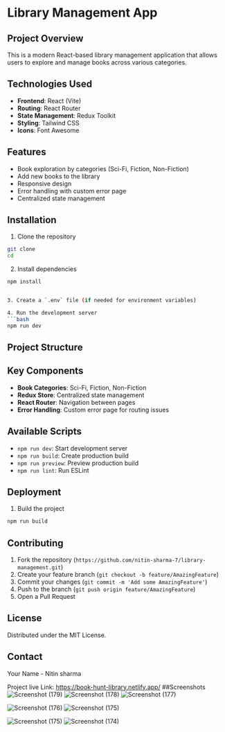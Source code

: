 # Library Management App

## Project Overview

This is a modern React-based library management application that allows users to explore and manage books across various categories.

## Technologies Used

- **Frontend**: React (Vite)
- **Routing**: React Router
- **State Management**: Redux Toolkit
- **Styling**: Tailwind CSS
- **Icons**: Font Awesome

## Features

- Book exploration by categories (Sci-Fi, Fiction, Non-Fiction)
- Add new books to the library
- Responsive design
- Error handling with custom error page
- Centralized state management

## Installation

1. Clone the repository

```bash
git clone
cd
```

2. Install dependencies

````bash
npm install


3. Create a `.env` file (if needed for environment variables)

4. Run the development server
```bash
npm run dev

````

## Project Structure

## Key Components

- **Book Categories**: Sci-Fi, Fiction, Non-Fiction
- **Redux Store**: Centralized state management
- **React Router**: Navigation between pages
- **Error Handling**: Custom error page for routing issues

## Available Scripts

- `npm run dev`: Start development server
- `npm run build`: Create production build
- `npm run preview`: Preview production build
- `npm run lint`: Run ESLint

## Deployment

1. Build the project

```bash
npm run build
```

## Contributing

1. Fork the repository (`https://github.com/nitin-sharma-7/library-management.git`)
2. Create your feature branch (`git checkout -b feature/AmazingFeature`)
3. Commit your changes (`git commit -m 'Add some AmazingFeature'`)
4. Push to the branch (`git push origin feature/AmazingFeature`)
5. Open a Pull Request

## License

Distributed under the MIT License.

## Contact

Your Name - Nitin sharma

Project live Link: https://book-hunt-library.netlify.app/
##Screenshots
![Screenshot (179)](https://github.com/user-attachments/assets/62355634-84df-4ffe-a4ab-1d0f36323e0b)
![Screenshot (178)](https://github.com/user-attachments/assets/d3a10cad-ffe1-4c51-82ae-86e02719f332)
![Screenshot (177)](https://github.com/user-attachments/assets/e20800d3-2b75-44f3-9b18-1673dc08ce37)

![Screenshot (176)](https://github.com/user-attachments/assets/4bdf9c81-fd34-4cb1-b83b-c22411d7ec77)
![Screenshot (175)](https://github.com/user-attachments/assets/8727b22c-893f-45e5-91b5-693b43166f2a)


![Screenshot (175)](https://github.com/user-attachments/assets/d5a33f0b-da3f-41c5-8f30-3ca1f81e9352)
![Screenshot (174)](https://github.com/user-attachments/assets/af89ced2-0c02-4e92-8285-bfc11d1da57d)



